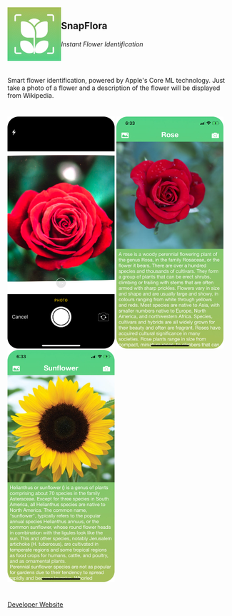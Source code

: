 <img align="left" width="120" height="120" src="https://raw.githubusercontent.com/louismenacho/Images/master/Apps/SnapFlora/icon.png"> 

## SnapFlora
###### Instant Flower Identification

<br/>

Smart flower identification, powered by Apple's Core ML technology. Just take a photo of a flower and a description of the flower will be displayed from Wikipedia.
#

<img width="240" height="520" src="https://raw.githubusercontent.com/louismenacho/Images/master/Apps/SnapFlora/1.png"> 
<img width="240" height="520" src="https://raw.githubusercontent.com/louismenacho/Images/master/Apps/SnapFlora/2.png"> 
<img width="240" height="520" src="https://raw.githubusercontent.com/louismenacho/Images/master/Apps/SnapFlora/3.png"> 

#

[Developer Website](https://louismenacho.github.io)
